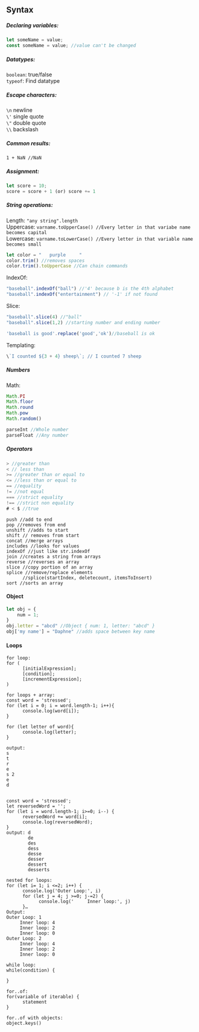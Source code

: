 ## Syntax

##### Declaring variables:
```javascript
let someName = value;
const someName = value; //value can't be changed
```

##### Datatypes:
`boolean`: true/false  
`typeof`: Find datatype

##### Escape characters:
`\n` newline  
`\'` single quote  
`\"` double quote  
`\\` backslash

##### Common results:
`1 + NaN //NaN`

##### Assignment:
```javascript 
let score = 10;
score = score + 1 (or) score += 1
```

##### String operations:
Length: `"any string".length`  
Uppercase: `varname.toUpperCase() //Every letter in that variabe name becomes capital`  
Lowercase: `varname.toLowerCase() //Every letter in that variable name becomes small`  

```javascript
let color = "   purple     "
color.trim() //removes spaces 
color.trim().toUpperCase //Can chain commands
```

IndexOf:
```javascript
"baseball".indexOf("ball") //'4' because b is the 4th alphabet
"baseball".indexOf("entertainment") // '-1' if not found
```

Slice:
```javascript
"baseball".slice(4) //"ball"
"baseball".slice(1,2) //starting number and ending number

'baseball is good'.replace('good','ok')//baseball is ok
```

Templating:
```javascript
\`I counted ${3 + 4} sheep\`; // I counted 7 sheep
```

##### Numbers

Math:
```javascript
Math.PI
Math.floor
Math.round
Math.pow
Math.random()

parseInt //Whole number
parseFloat //Any number
```


##### Operators
```javascript
> //greater than
< // less than
>= //greater than or equal to
<= //less than or equal to
== //equality
!= //not equal
=== //strict equality
!== //strict non equality
# < $ //true
```
```
push //add to end
pop //removes from end 
unshift //adds to start 
shift // removes from start
concat //merge arrays
includes //looks for values
indexOf //just like str.indexOf
join //creates a string from arrays
reverse //reverses an array
slice //copy portion of an array
splice //remove/replace elements
      //splice(startIndex, deletecount, itemsToInsert)
sort //sorts an array
```
#### Object
```javascript
let obj = {
    num = 1;
}
obj.letter = "abcd" //Object { num: 1, letter: "abcd" }
obj['my name'] = "Daphne" //adds space between key name
```

#### Loops
```
for loop:
for (
      [initialExpression];
      [condition];
      [incrementExpression];
)
```
```
for loops + array:
const word = 'stressed';
for (let i = 0; i = word.length-1; i++){
      console.log(word[i]); 
}

for (let letter of word){
      console.log(letter); 
}

output: 
s
t
r
e
s 2
e
d
        
```
```
const word = 'stressed';
let reversedWord = '';
for (let i = word.length-1; i>=0; i--) {
      reversedWord += word[i];
      console.log(reversedWord); 
}
output: d 
        de 
        des 
        dess 
        desse 
        desser 
        dessert 
        desserts
```
```
nested for loops:
for (let i= 1; i <=2; i++) {
      console.log('Outer Loop:', i)
      for (let j = 4; j >=0; j-=2) {
            console.log('     Inner loop:', j)
      }…
Output:
Outer Loop: 1 
     Inner loop: 4 
     Inner loop: 2 
     Inner loop: 0 
Outer Loop: 2 
     Inner loop: 4 
     Inner loop: 2 
     Inner loop: 0
```
```
while loop:
while(condition) {

}
```
```
for..of:
for(variable of iterable) {
      statement
}
```
```
for..of with objects:
object.keys()

